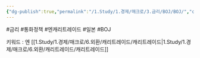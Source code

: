 ```yaml
---
{"dg-publish":true,"permalink":"/1.Study/1.경제/매크로/3.금리/BOJ/BOJ/","created":"2024-11-20T21:02:27.152+09:00","updated":"2025-08-06T13:56:29.052+09:00"}
---
```


#금리 #통화정책 #엔캐리트레이드 #일본 #BOJ

키워드 : 엔 [[1.Study/1.경제/매크로/6.외환/캐리트레이드/캐리트레이드\|1.Study/1.경제/매크로/6.외환/캐리트레이드/캐리트레이드]] 
